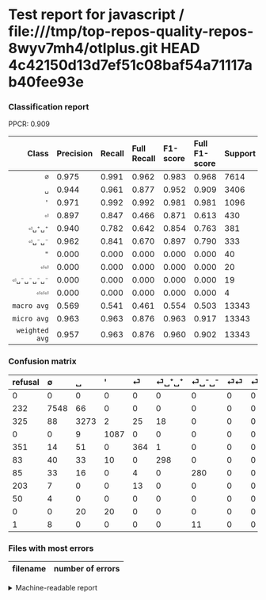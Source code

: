 # Test report for javascript / file:///tmp/top-repos-quality-repos-8wyv7mh4/otlplus.git HEAD 4c42150d13d7ef51c08baf54a71117ab40fee93e

### Classification report

PPCR: 0.909

| Class | Precision | Recall | Full Recall | F1-score | Full F1-score | Support | Full Support | PPCR |
|------:|:----------|:-------|:------------|:---------|:---------|:--------|:-------------|:-----|
| `∅` | 0.975| 0.991| 0.962| 0.983| 0.968| 7614| 7846| 0.970 |
| `␣` | 0.944| 0.961| 0.877| 0.952| 0.909| 3406| 3731| 0.913 |
| `'` | 0.971| 0.992| 0.992| 0.981| 0.981| 1096| 1096| 1.000 |
| `⏎` | 0.897| 0.847| 0.466| 0.871| 0.613| 430| 781| 0.551 |
| `⏎␣⁺␣⁺` | 0.940| 0.782| 0.642| 0.854| 0.763| 381| 464| 0.821 |
| `⏎␣⁻␣⁻` | 0.962| 0.841| 0.670| 0.897| 0.790| 333| 418| 0.797 |
| `"` | 0.000| 0.000| 0.000| 0.000| 0.000| 40| 40| 1.000 |
| `⏎⏎` | 0.000| 0.000| 0.000| 0.000| 0.000| 20| 223| 0.090 |
| `⏎␣⁻␣⁻␣⁻␣⁻` | 0.000| 0.000| 0.000| 0.000| 0.000| 19| 20| 0.950 |
| `⏎⏎⏎` | 0.000| 0.000| 0.000| 0.000| 0.000| 4| 54| 0.074 |
| `macro avg` | 0.569| 0.541| 0.461| 0.554| 0.503| 13343| 14673| 0.909 |
| `micro avg` | 0.963| 0.963| 0.876| 0.963| 0.917| 13343| 14673| 0.909 |
| `weighted avg` | 0.957| 0.963| 0.876| 0.960| 0.902| 13343| 14673| 0.909 |

### Confusion matrix

|refusal|  ∅| ␣| '| ⏎| ⏎␣⁺␣⁺| ⏎␣⁻␣⁻| ⏎⏎| ⏎⏎⏎| "| ⏎␣⁻␣⁻␣⁻␣⁻| 
|:---|:---|:---|:---|:---|:---|:---|:---|:---|:---|:---|
|0 |0 |0 |0 |0 |0 |0 |0 |0 |0 |0 |
|232 |7548 |66 |0 |0 |0 |0 |0 |0 |0 |0 |
|325 |88 |3273 |2 |25 |18 |0 |0 |0 |0 |0 |
|0 |0 |9 |1087 |0 |0 |0 |0 |0 |0 |0 |
|351 |14 |51 |0 |364 |1 |0 |0 |0 |0 |0 |
|83 |40 |33 |10 |0 |298 |0 |0 |0 |0 |0 |
|85 |33 |16 |0 |4 |0 |280 |0 |0 |0 |0 |
|203 |7 |0 |0 |13 |0 |0 |0 |0 |0 |0 |
|50 |4 |0 |0 |0 |0 |0 |0 |0 |0 |0 |
|0 |0 |20 |20 |0 |0 |0 |0 |0 |0 |0 |
|1 |8 |0 |0 |0 |0 |11 |0 |0 |0 |0 |

### Files with most errors

| filename | number of errors|
|:----:|:-----|

<details>
    <summary>Machine-readable report</summary>
```json
{
  "cl_report": {"\"": {"f1-score": 0.0, "precision": 0.0, "recall": 0.0, "support": 40}, "\u0027": {"f1-score": 0.981489841986456, "precision": 0.9714030384271671, "recall": 0.9917883211678832, "support": 1096}, "macro avg": {"f1-score": 0.5538959807395003, "precision": 0.5688930668544474, "recall": 0.5413576040654013, "support": 13343}, "micro avg": {"f1-score": 0.9630517874540958, "precision": 0.9630517874540958, "recall": 0.9630517874540958, "support": 13343}, "weighted avg": {"f1-score": 0.9595215001246196, "precision": 0.9567897009362174, "recall": 0.9630517874540958, "support": 13343}, "\u2205": {"f1-score": 0.9830685074238082, "precision": 0.974941875484371, "recall": 0.9913317572892041, "support": 7614}, "\u23ce": {"f1-score": 0.8708133971291867, "precision": 0.896551724137931, "recall": 0.8465116279069768, "support": 430}, "\u23ce\u23ce": {"f1-score": 0.0, "precision": 0.0, "recall": 0.0, "support": 20}, "\u23ce\u23ce\u23ce": {"f1-score": 0.0, "precision": 0.0, "recall": 0.0, "support": 4}, "\u23ce\u2423\u207a\u2423\u207a": {"f1-score": 0.8538681948424068, "precision": 0.9400630914826499, "recall": 0.7821522309711286, "support": 381}, "\u23ce\u2423\u207b\u2423\u207b": {"f1-score": 0.8974358974358975, "precision": 0.9621993127147767, "recall": 0.8408408408408409, "support": 333}, "\u23ce\u2423\u207b\u2423\u207b\u2423\u207b\u2423\u207b": {"f1-score": 0.0, "precision": 0.0, "recall": 0.0, "support": 19}, "\u2423": {"f1-score": 0.9522839685772476, "precision": 0.9437716262975778, "recall": 0.96095126247798, "support": 3406}},
  "cl_report_full": {"\"": {"f1-score": 0.0, "precision": 0.0, "recall": 0.0, "support": 40}, "\u0027": {"f1-score": 0.981489841986456, "precision": 0.9714030384271671, "recall": 0.9917883211678832, "support": 1096}, "macro avg": {"f1-score": 0.5025499978153766, "precision": 0.5688930668544474, "recall": 0.46092188715618143, "support": 14673}, "micro avg": {"f1-score": 0.9173329525985152, "precision": 0.9630517874540958, "recall": 0.8757581953247461, "support": 14673}, "weighted avg": {"f1-score": 0.9016482105007096, "precision": 0.938721400299684, "recall": 0.8757581953247461, "support": 14673}, "\u2205": {"f1-score": 0.968437259430331, "precision": 0.974941875484371, "recall": 0.962018863114963, "support": 7846}, "\u23ce": {"f1-score": 0.6133108677337826, "precision": 0.896551724137931, "recall": 0.4660691421254802, "support": 781}, "\u23ce\u23ce": {"f1-score": 0.0, "precision": 0.0, "recall": 0.0, "support": 223}, "\u23ce\u23ce\u23ce": {"f1-score": 0.0, "precision": 0.0, "recall": 0.0, "support": 54}, "\u23ce\u2423\u207a\u2423\u207a": {"f1-score": 0.763124199743918, "precision": 0.9400630914826499, "recall": 0.6422413793103449, "support": 464}, "\u23ce\u2423\u207b\u2423\u207b": {"f1-score": 0.7898448519040903, "precision": 0.9621993127147767, "recall": 0.6698564593301436, "support": 418}, "\u23ce\u2423\u207b\u2423\u207b\u2423\u207b\u2423\u207b": {"f1-score": 0.0, "precision": 0.0, "recall": 0.0, "support": 20}, "\u2423": {"f1-score": 0.9092929573551883, "precision": 0.9437716262975778, "recall": 0.8772447065129992, "support": 3731}},
  "ppcr": 0.9093573229741703
}
```
</details>
